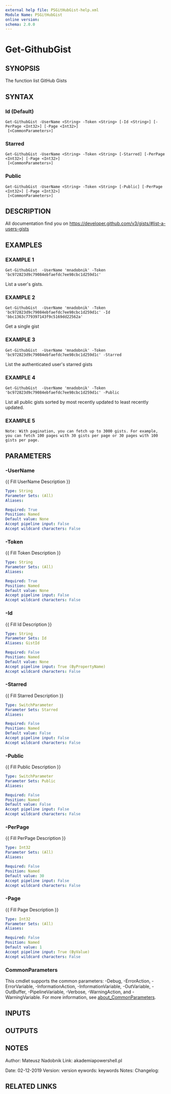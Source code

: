 ```yaml
---
external help file: PSGitHubGist-help.xml
Module Name: PSGitHubGist
online version:
schema: 2.0.0
---
```


# Get-GithubGist

## SYNOPSIS
The function list GitHub Gists

## SYNTAX

### Id (Default)
```
Get-GithubGist -UserName <String> -Token <String> [-Id <String>] [-PerPage <Int32>] [-Page <Int32>]
 [<CommonParameters>]
```

### Starred
```
Get-GithubGist -UserName <String> -Token <String> [-Starred] [-PerPage <Int32>] [-Page <Int32>]
 [<CommonParameters>]
```

### Public
```
Get-GithubGist -UserName <String> -Token <String> [-Public] [-PerPage <Int32>] [-Page <Int32>]
 [<CommonParameters>]
```

## DESCRIPTION
All documentation find you on https://developer.github.com/v3/gists/#list-a-users-gists

## EXAMPLES

### EXAMPLE 1
```
Get-GithubGist  -UserName 'mnadobnik' -Token 'bc972823d9c79084ebfaefdc7ee98cbc1d259d1c'
```

List a user's gists.

### EXAMPLE 2
```
Get-GithubGist  -UserName 'mnadobnik' -Token 'bc972823d9c79084ebfaefdc7ee98cbc1d259d1c' -Id 'bbc1363c779397143f9c5169dd22562a'
```

Get a single gist

### EXAMPLE 3
```
Get-GithubGist  -UserName 'mnadobnik' -Token 'bc972823d9c79084ebfaefdc7ee98cbc1d259d1c' -Starred
```

List the authenticated user's starred gists

### EXAMPLE 4
```
Get-GithubGist  -UserName 'mnadobnik' -Token 'bc972823d9c79084ebfaefdc7ee98cbc1d259d1c' -Public
```

List all public gists sorted by most recently updated to least recently updated.

### EXAMPLE 5
```
Note: With pagination, you can fetch up to 3000 gists. For example, you can fetch 100 pages with 30 gists per page or 30 pages with 100 gists per page.
```

## PARAMETERS

### -UserName
{{ Fill UserName Description }}

```yaml
Type: String
Parameter Sets: (All)
Aliases:

Required: True
Position: Named
Default value: None
Accept pipeline input: False
Accept wildcard characters: False
```

### -Token
{{ Fill Token Description }}

```yaml
Type: String
Parameter Sets: (All)
Aliases:

Required: True
Position: Named
Default value: None
Accept pipeline input: False
Accept wildcard characters: False
```

### -Id
{{ Fill Id Description }}

```yaml
Type: String
Parameter Sets: Id
Aliases: GistId

Required: False
Position: Named
Default value: None
Accept pipeline input: True (ByPropertyName)
Accept wildcard characters: False
```

### -Starred
{{ Fill Starred Description }}

```yaml
Type: SwitchParameter
Parameter Sets: Starred
Aliases:

Required: False
Position: Named
Default value: False
Accept pipeline input: False
Accept wildcard characters: False
```

### -Public
{{ Fill Public Description }}

```yaml
Type: SwitchParameter
Parameter Sets: Public
Aliases:

Required: False
Position: Named
Default value: False
Accept pipeline input: False
Accept wildcard characters: False
```

### -PerPage
{{ Fill PerPage Description }}

```yaml
Type: Int32
Parameter Sets: (All)
Aliases:

Required: False
Position: Named
Default value: 30
Accept pipeline input: False
Accept wildcard characters: False
```

### -Page
{{ Fill Page Description }}

```yaml
Type: Int32
Parameter Sets: (All)
Aliases:

Required: False
Position: Named
Default value: 1
Accept pipeline input: True (ByValue)
Accept wildcard characters: False
```

### CommonParameters
This cmdlet supports the common parameters: -Debug, -ErrorAction, -ErrorVariable, -InformationAction, -InformationVariable, -OutVariable, -OutBuffer, -PipelineVariable, -Verbose, -WarningAction, and -WarningVariable. For more information, see [about_CommonParameters](http://go.microsoft.com/fwlink/?LinkID=113216).

## INPUTS

## OUTPUTS

## NOTES
Author: Mateusz Nadobnik
Link: akademiapowershell.pl

Date: 02-12-2019
Version: version
eywords: keywords
Notes:
Changelog:

## RELATED LINKS
